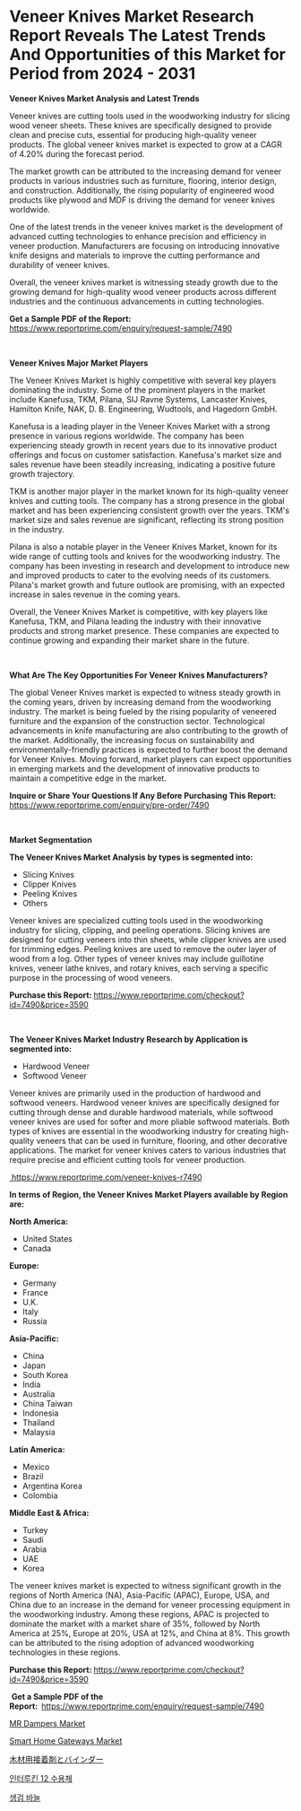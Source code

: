 <p><h1>Veneer Knives Market Research Report Reveals The Latest Trends And Opportunities of this Market for Period from 2024 - 2031</h1></p><p><strong>Veneer Knives Market Analysis and Latest Trends</strong></p>
<p><p>Veneer knives are cutting tools used in the woodworking industry for slicing wood veneer sheets. These knives are specifically designed to provide clean and precise cuts, essential for producing high-quality veneer products. The global veneer knives market is expected to grow at a CAGR of 4.20% during the forecast period.</p><p>The market growth can be attributed to the increasing demand for veneer products in various industries such as furniture, flooring, interior design, and construction. Additionally, the rising popularity of engineered wood products like plywood and MDF is driving the demand for veneer knives worldwide.</p><p>One of the latest trends in the veneer knives market is the development of advanced cutting technologies to enhance precision and efficiency in veneer production. Manufacturers are focusing on introducing innovative knife designs and materials to improve the cutting performance and durability of veneer knives.</p><p>Overall, the veneer knives market is witnessing steady growth due to the growing demand for high-quality wood veneer products across different industries and the continuous advancements in cutting technologies.</p></p>
<p><strong>Get a Sample PDF of the Report:&nbsp;</strong> <a href="https://www.reportprime.com/enquiry/request-sample/7490">https://www.reportprime.com/enquiry/request-sample/7490</a></p>
<p>&nbsp;</p>
<p><strong>Veneer Knives Major Market Players</strong></p>
<p><p>The Veneer Knives Market is highly competitive with several key players dominating the industry. Some of the prominent players in the market include Kanefusa, TKM, Pilana, SIJ Ravne Systems, Lancaster Knives, Hamilton Knife, NAK, D. B. Engineering, Wudtools, and Hagedorn GmbH.</p><p>Kanefusa is a leading player in the Veneer Knives Market with a strong presence in various regions worldwide. The company has been experiencing steady growth in recent years due to its innovative product offerings and focus on customer satisfaction. Kanefusa's market size and sales revenue have been steadily increasing, indicating a positive future growth trajectory.</p><p>TKM is another major player in the market known for its high-quality veneer knives and cutting tools. The company has a strong presence in the global market and has been experiencing consistent growth over the years. TKM's market size and sales revenue are significant, reflecting its strong position in the industry.</p><p>Pilana is also a notable player in the Veneer Knives Market, known for its wide range of cutting tools and knives for the woodworking industry. The company has been investing in research and development to introduce new and improved products to cater to the evolving needs of its customers. Pilana's market growth and future outlook are promising, with an expected increase in sales revenue in the coming years.</p><p>Overall, the Veneer Knives Market is competitive, with key players like Kanefusa, TKM, and Pilana leading the industry with their innovative products and strong market presence. These companies are expected to continue growing and expanding their market share in the future.</p></p>
<p>&nbsp;</p>
<p><strong>What Are The Key Opportunities For Veneer Knives Manufacturers?</strong></p>
<p><p>The global Veneer Knives market is expected to witness steady growth in the coming years, driven by increasing demand from the woodworking industry. The market is being fueled by the rising popularity of veneered furniture and the expansion of the construction sector. Technological advancements in knife manufacturing are also contributing to the growth of the market. Additionally, the increasing focus on sustainability and environmentally-friendly practices is expected to further boost the demand for Veneer Knives. Moving forward, market players can expect opportunities in emerging markets and the development of innovative products to maintain a competitive edge in the market.</p></p>
<p><strong>Inquire or Share Your Questions If Any Before Purchasing This Report:</strong> <a href="https://www.reportprime.com/enquiry/pre-order/7490">https://www.reportprime.com/enquiry/pre-order/7490</a></p>
<p>&nbsp;</p>
<p><strong>Market Segmentation</strong></p>
<p><strong>The Veneer Knives Market Analysis by types is segmented into:</strong></p>
<p><ul><li>Slicing Knives</li><li>Clipper Knives</li><li>Peeling Knives</li><li>Others</li></ul></p>
<p><p>Veneer knives are specialized cutting tools used in the woodworking industry for slicing, clipping, and peeling operations. Slicing knives are designed for cutting veneers into thin sheets, while clipper knives are used for trimming edges. Peeling knives are used to remove the outer layer of wood from a log. Other types of veneer knives may include guillotine knives, veneer lathe knives, and rotary knives, each serving a specific purpose in the processing of wood veneers.</p></p>
<p><strong>Purchase this Report:&nbsp;</strong><a href="https://www.reportprime.com/checkout?id=7490&price=3590">https://www.reportprime.com/checkout?id=7490&price=3590</a></p>
<p>&nbsp;</p>
<p><strong>The Veneer Knives Market Industry Research by Application is segmented into:</strong></p>
<p><ul><li>Hardwood Veneer</li><li>Softwood Veneer</li></ul></p>
<p><p>Veneer knives are primarily used in the production of hardwood and softwood veneers. Hardwood veneer knives are specifically designed for cutting through dense and durable hardwood materials, while softwood veneer knives are used for softer and more pliable softwood materials. Both types of knives are essential in the woodworking industry for creating high-quality veneers that can be used in furniture, flooring, and other decorative applications. The market for veneer knives caters to various industries that require precise and efficient cutting tools for veneer production.</p></p>
<p><a href="https://www.reportprime.com/veneer-knives-r7490">&nbsp;https://www.reportprime.com/veneer-knives-r7490</a></p>
<p><strong>In terms of Region, the Veneer Knives Market Players available by Region are:</strong></p>
<p>
    <p> <strong> North America: </strong>
        <ul>
            <li>United States</li>
            <li>Canada</li>
        </ul>
        </p> 
    <p> <strong> Europe: </strong>
        <ul>
            <li>Germany</li>
            <li>France</li>
            <li>U.K.</li>
            <li>Italy</li>
            <li>Russia</li>
        </ul>
        </p> 
    <p> <strong> Asia-Pacific: </strong>
        <ul>
            <li>China</li>
            <li>Japan</li>
            <li>South Korea</li>
            <li>India</li>
            <li>Australia</li>
            <li>China Taiwan</li>
            <li>Indonesia</li>
            <li>Thailand</li>
            <li>Malaysia</li>
        </ul>
        </p> 
    <p> <strong> Latin America: </strong>
        <ul>
            <li>Mexico</li>
            <li>Brazil</li>
            <li>Argentina Korea</li>
            <li>Colombia</li>
        </ul>
        </p> 
    <p> <strong> Middle East & Africa: </strong>
        <ul>
            <li>Turkey</li>
            <li>Saudi</li>
            <li>Arabia</li>
            <li>UAE</li>
            <li>Korea</li>
        </ul>
    </p>
    </p>
<p><p>The veneer knives market is expected to witness significant growth in the regions of North America (NA), Asia-Pacific (APAC), Europe, USA, and China due to an increase in the demand for veneer processing equipment in the woodworking industry. Among these regions, APAC is projected to dominate the market with a market share of 35%, followed by North America at 25%, Europe at 20%, USA at 12%, and China at 8%. This growth can be attributed to the rising adoption of advanced woodworking technologies in these regions.</p></p>
<p><strong>Purchase this Report: </strong><a href="https://www.reportprime.com/checkout?id=7490&price=3590">https://www.reportprime.com/checkout?id=7490&price=3590</a></p>
<p>&nbsp;<strong>Get a Sample PDF of the Report:&nbsp;&nbsp;</strong><a href="https://www.reportprime.com/enquiry/request-sample/7490">https://www.reportprime.com/enquiry/request-sample/7490</a></p>
<p><strong></strong></p>
<p><p><a href="https://github.com/ZackaryHalvorson2023/Market-Research-Report-List-2/blob/main/mr-dampers-market.md">MR Dampers Market</a></p><p><a href="https://medium.com/@mslonkoss21/evaluating-global-smart-home-gateways-market-trends-and-growth-opportunities-by-region-type-pc-bd1b28831dae">Smart Home Gateways Market</a></p><p><a href="https://medium.com/@keithpiper1905/%E6%9C%A8%E6%9D%90%E6%8E%A5%E7%9D%80%E5%89%A4%E3%81%8A%E3%82%88%E3%81%B3%E3%83%90%E3%82%A4%E3%83%B3%E3%83%80%E3%83%BC%E7%94%A3%E6%A5%AD%E3%81%AE%E5%88%86%E6%9E%90%E3%83%AC%E3%83%9D%E3%83%BC%E3%83%88-%E5%B8%82%E5%A0%B4%E8%A6%8F%E6%A8%A1%E3%81%AF-2024%E5%B9%B4%E3%81%8B%E3%82%892031%E5%B9%B4%E3%81%BE%E3%81%A7%E3%81%AE%E6%9C%9F%E9%96%93%E3%81%AB-%E5%BF%9C%E7%94%A8-%E3%82%BF%E3%82%A4%E3%83%97-%E5%9C%B0%E5%9F%9F%E3%81%AB%E3%82%88%E3%81%A3%E3%81%A6%E4%BA%88%E6%B8%AC%E3%81%95%E3%82%8C%E3%82%8B8-9-%E3%81%AEcagr%E3%81%A7%E6%88%90%E9%95%B7%E3%81%97%E3%81%A6%E3%81%84%E3%81%BE%E3%81%99-bb8d28ce058b">木材用接着剤とバインダー</a></p><p><a href="https://medium.com/@sweetums856856/%EC%9D%B8%ED%84%B0%EB%A3%A8%ED%82%A8-12-%EC%88%98%EC%9A%A9%EC%B2%B4-%EC%8B%9C%EC%9E%A5-%EC%8B%9C%EC%9E%A5-%EC%84%B8%EB%B6%84%ED%99%94-%EC%A7%80%EC%97%AD-%EB%B0%8F-2031%EB%85%84%EA%B9%8C%EC%A7%80%EC%9D%98-%EC%8B%9C%EC%9E%A5-%EC%98%88%EC%B8%A1-628e092060f0">인터루킨 12 수용체</a></p><p><a href="https://github.com/rick7624/Market-Research-Report-List-2/blob/main/589706771125.md">생검 바늘</a></p></p>